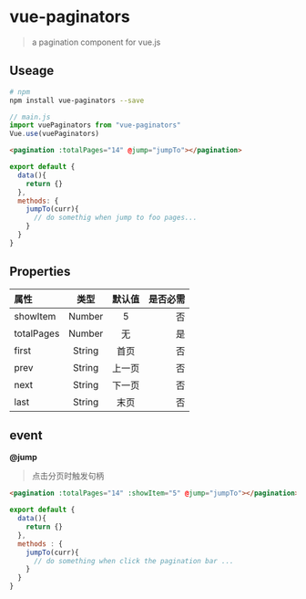 # vue-paginators
> a pagination component for vue.js

## Useage

``` bash
# npm
npm install vue-paginators --save 

```
``` js
// main.js
import vuePaginators from "vue-paginators"
Vue.use(vuePaginators)

```

``` html
<pagination :totalPages="14" @jump="jumpTo"></pagination>
```

``` js
export default {
  data(){
    return {}
  },
  methods: {
    jumpTo(curr){
      // do somethig when jump to foo pages...
    }
  }
}

```

## Properties

| **属性** | **类型** | **默认值** | **是否必需** |
| :----- | :-----: | :-----: | -----: |
|showItem|Number|5| 否 |
|totalPages|Number| 无 | 是 |
|first|String|首页|否|
|prev|String|上一页|否|
|next|String|下一页|否|
|last|String|末页|否|

## event
**@jump**
> 点击分页时触发句柄

``` html
<pagination :totalPages="14" :showItem="5" @jump="jumpTo"></pagination>
```

``` js
export default {
  data(){
    return {}
  },
  methods : {
    jumpTo(curr){
      // do something when click the pagination bar ...
    }
  }
}
```